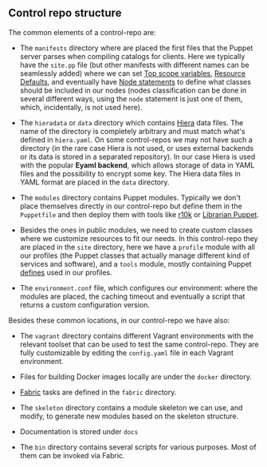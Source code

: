 ## Control repo structure

The common elements of a control-repo are:

- The ```manifests``` directory where are placed the first files that the Puppet server parses when compiling catalogs for clients. Here we typically have the ```site.pp``` file (but other manifests with different names can be seamlessly added) where we can set [Top scope variables](https://docs.puppet.com/puppet/latest/lang_scope.html), [Resource Defaults](https://docs.puppet.com/puppet/latest/lang_defaults.html), and eventually have [Node statements](https://docs.puppet.com/puppet/latest/lang_node_definitions.html) to define what classes should be included in our nodes (nodes classification can be done in several different ways, using the ```node``` statement is just one of them, which, incidentally, is not used here).

- The ```hieradata``` or ```data``` directory which contains [Hiera](https://docs.puppet.com/hiera/latest/) data files. The name of the directory is completely arbitrary and must match what's defined in ```hiera.yaml```. On some control-repos we may not have such a directory (in the rare case Hiera is not used, or uses external backends or its data is stored in a separated repository). In our case Hiera is used with the popular **Eyaml backend**, which allows storage of data in YAML files and the possibility to encrypt some key. The Hiera data files in YAML format are placed in the ```data``` directory.

- The ```modules``` directory contains Puppet modules. Typically we don't place themselves directly in our control-repo but define them in the ```Puppetfile``` and then deploy them with tools like [r10k](https://github.com/puppetlabs/r10k) or [Librarian Puppet](https://github.com/voxpupuli/librarian-puppet).

- Besides the ones in public modules, we need to create custom classes where we customize resources to fit our needs. In this control-repo they are placed in the ```site``` directory, here we have a ```profile``` module with all our profiles (the Puppet classes that actually manage different kind of services and software), and a ```tools``` module, mostly containing Puppet [defines](https://docs.puppet.com/puppet/latest/lang_defined_types.html) used in our profiles.

- The ```environment.conf``` file, which configures our environment: where the modules are placed, the caching timeout and eventually a script that returns a custom configuration version.


Besides these common locations, in our control-repo we have also:

- The ```vagrant``` directory contains different Vagrant environments with the relevant toolset that can be used to test the same control-repo. They are fully customizable by editing the ```config.yaml``` file in each Vagrant environment.

- Files for building Docker images locally are under the ```docker``` directory.

- [Fabric](http://www.fabfile.org) tasks are defined in the ```fabric``` directory.

- The ```skeleton``` directory contains a module skeleton we can use, and modify, to generate new modules based on the skeleton structure.

- Documentation is stored under ```docs```

- The ```bin``` directory contains several scripts for various purposes. Most of them can be invoked via Fabric.

